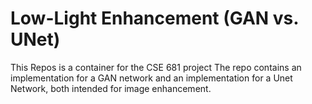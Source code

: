 # Low-Light Enhancement (GAN vs. UNet)

This Repos is a container for the CSE 681 project
The repo contains an implementation for a GAN network and an implementation for a Unet Network, both intended for image enhancement.
